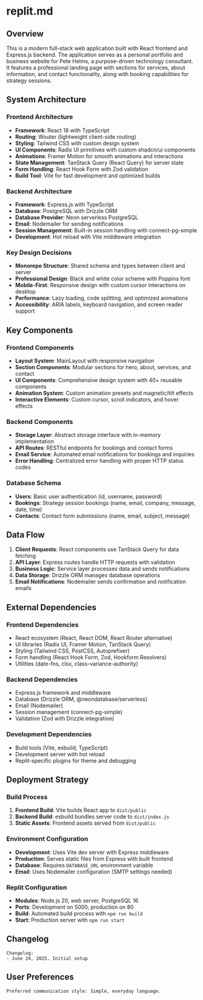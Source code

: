 # replit.md

## Overview

This is a modern full-stack web application built with React frontend and Express.js backend. The application serves as a personal portfolio and business website for Pete Helms, a purpose-driven technology consultant. It features a professional landing page with sections for services, about information, and contact functionality, along with booking capabilities for strategy sessions.

## System Architecture

### Frontend Architecture
- **Framework**: React 18 with TypeScript
- **Routing**: Wouter (lightweight client-side routing)
- **Styling**: Tailwind CSS with custom design system
- **UI Components**: Radix UI primitives with custom shadcn/ui components
- **Animations**: Framer Motion for smooth animations and interactions
- **State Management**: TanStack Query (React Query) for server state
- **Form Handling**: React Hook Form with Zod validation
- **Build Tool**: Vite for fast development and optimized builds

### Backend Architecture
- **Framework**: Express.js with TypeScript
- **Database**: PostgreSQL with Drizzle ORM
- **Database Provider**: Neon serverless PostgreSQL
- **Email**: Nodemailer for sending notifications
- **Session Management**: Built-in session handling with connect-pg-simple
- **Development**: Hot reload with Vite middleware integration

### Key Design Decisions
- **Monorepo Structure**: Shared schema and types between client and server
- **Professional Design**: Black and white color scheme with Poppins font
- **Mobile-First**: Responsive design with custom cursor interactions on desktop
- **Performance**: Lazy loading, code splitting, and optimized animations
- **Accessibility**: ARIA labels, keyboard navigation, and screen reader support

## Key Components

### Frontend Components
- **Layout System**: MainLayout with responsive navigation
- **Section Components**: Modular sections for hero, about, services, and contact
- **UI Components**: Comprehensive design system with 40+ reusable components
- **Animation System**: Custom animation presets and magnetic/tilt effects
- **Interactive Elements**: Custom cursor, scroll indicators, and hover effects

### Backend Components
- **Storage Layer**: Abstract storage interface with in-memory implementation
- **API Routes**: RESTful endpoints for bookings and contact forms
- **Email Service**: Automated email notifications for bookings and inquiries
- **Error Handling**: Centralized error handling with proper HTTP status codes

### Database Schema
- **Users**: Basic user authentication (id, username, password)
- **Bookings**: Strategy session bookings (name, email, company, message, date, time)
- **Contacts**: Contact form submissions (name, email, subject, message)

## Data Flow

1. **Client Requests**: React components use TanStack Query for data fetching
2. **API Layer**: Express routes handle HTTP requests with validation
3. **Business Logic**: Service layer processes data and sends notifications
4. **Data Storage**: Drizzle ORM manages database operations
5. **Email Notifications**: Nodemailer sends confirmation and notification emails

## External Dependencies

### Frontend Dependencies
- React ecosystem (React, React DOM, React Router alternative)
- UI libraries (Radix UI, Framer Motion, TanStack Query)
- Styling (Tailwind CSS, PostCSS, Autoprefixer)
- Form handling (React Hook Form, Zod, Hookform Resolvers)
- Utilities (date-fns, clsx, class-variance-authority)

### Backend Dependencies
- Express.js framework and middleware
- Database (Drizzle ORM, @neondatabase/serverless)
- Email (Nodemailer)
- Session management (connect-pg-simple)
- Validation (Zod with Drizzle integration)

### Development Dependencies
- Build tools (Vite, esbuild, TypeScript)
- Development server with hot reload
- Replit-specific plugins for theme and debugging

## Deployment Strategy

### Build Process
1. **Frontend Build**: Vite builds React app to `dist/public`
2. **Backend Build**: esbuild bundles server code to `dist/index.js`
3. **Static Assets**: Frontend assets served from `dist/public`

### Environment Configuration
- **Development**: Uses Vite dev server with Express middleware
- **Production**: Serves static files from Express with built frontend
- **Database**: Requires `DATABASE_URL` environment variable
- **Email**: Uses Nodemailer configuration (SMTP settings needed)

### Replit Configuration
- **Modules**: Node.js 20, web server, PostgreSQL 16
- **Ports**: Development on 5000, production on 80
- **Build**: Automated build process with `npm run build`
- **Start**: Production server with `npm run start`

## Changelog

```
Changelog:
- June 24, 2025. Initial setup
```

## User Preferences

```
Preferred communication style: Simple, everyday language.
```